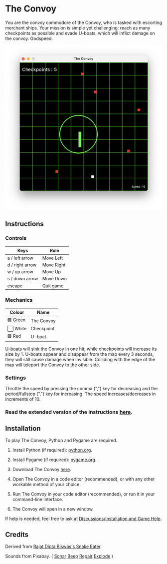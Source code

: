 # The Convoy

  You are the convoy commodore of the Convoy, who is tasked with escorting merchant ships. Your mission is simple yet challenging: reach as many checkpoints as possible and evade U-boats, which will inflict damage on the convoy. Godspeed.

![Game preview](./images/preview1.png)

## Instructions

### Controls

| Keys | Role        |
|------|-------------|
| a / left arrow    | Move Left   |
| d / right arrow    | Move Right  |
| w / up arrow   | Move Up  |
| s / down arrow   |  Move Down |
| escape    |  Quit game  |


### Mechanics

| Colour | Name        |
|------|-------------|
| 🟩 Green    | The Convoy   |
| ⬜️ White    | Checkpoint  |
| 🟥 Red   | U-boat  |

[U-boats](https://en.wikipedia.org/wiki/U-boat) will sink the Convoy in one hit; while checkpoints will increase its size by 1. U-boats appear and disappear from the map every 3 seconds, they will still cause damage when invisible. 
Colliding with the edge of the map will teleport the Convoy to the other side. 


### Settings

Throttle the speed by pressing the comma (",") key for decreasing and the period/fullstop (".") key for increasing. The speed increases/decreases in increments of 10.

### Read the extended version of the instructions [here](https://github.com/Darr3n2GG/The-Convoy/wiki/Instructions).

## Installation

To play The Convoy, Python and Pygame are required.

1. Install Python (if required): [python.org](https://www.python.org/). 

2. Install Pygame (if required): [pygame.org](https://www.pygame.org/wiki/GettingStarted). 

3. Download The Convoy [here](https://github.com/Darr3n2GG/The-Convoy/releases/tag/Release). 

4. Open The Convoy in a code editor (recommended), or with any other workable method of your choice.

5. Run The Convoy in your code editor (recommended), or run it in your command-line interface.

6. The Convoy will open in a new window.

If help is needed, feel free to ask at [Discussions/Installation and Game Help](https://github.com/Darr3n2GG/The-Convoy/discussions/categories/installation-and-game-help).

 
## Credits
 
  Derived from [Rajat Dipta Biswas's Snake Eater](https://github.com/rajatdiptabiswas/snake-pygame).
  
  Sounds from Pixabay. ( [Sonar](https://pixabay.com/sound-effects/sonar-a-dry-98689/) [Beep](https://pixabay.com/sound-effects/short-beep-tone-47916/) [Repair](https://pixabay.com/sound-effects/repair-metal-85833/) [Explode](https://pixabay.com/sound-effects/large-underwater-explosion-190270/) )
